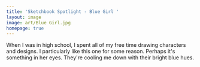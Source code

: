 ```yaml
---
title: 'Sketchbook Spotlight - Blue Girl '
layout: image
image: art/Blue Girl.jpg
homepage: true
---
```


When I was in high school, I spent all of my free time drawing characters and designs. I particularly like this one for some reason. Perhaps it's something in her eyes. They're cooling me down with their bright blue hues. 


